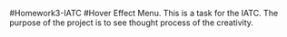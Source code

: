#Homework3-IATC #Hover Effect Menu. This is a task for the IATC. The purpose of the project is to see thought process of the creativity.
